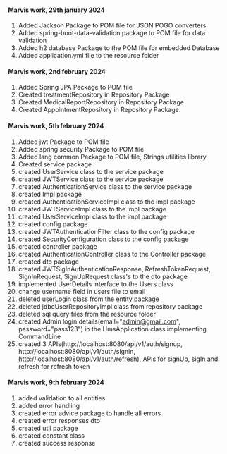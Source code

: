 #### Marvis work, 29th january 2024
1. Added Jackson Package to POM file for JSON POGO converters
2. Added spring-boot-data-validation package to POM file for data validation
3. Added  h2 database Package to the POM file for embedded Database
4. Added application.yml file to the resource folder

#### Marvis work, 2nd february  2024
1. Added Spring JPA Package to POM file 
2. Created treatmentRepository in Repository Package
3. Created MedicalReportRepository in Repository Package
4. Created AppointmentRepository in Repository Package
#### Marvis work, 5th february  2024
1. Added jwt Package to POM file
2. Added spring security Package to POM file
3. Added lang common Package to POM file, Strings utilities library
4. Created service package
5. created UserService class to the service package
6. created JWTService class to the service package
7. created AuthenticationService class to the service package
8. created Impl package
9. created AuthenticationServiceImpl class to the impl package
10. created JWTServiceImpl class to the impl package
11. created UserServiceImpl class to the impl package
12. created config package 
13. created JWTAuthenticationFilter class to the config package
14. created SecurityConfiguration class to the config package
15. created controller package
16. created AuthenticationController class to the Controller package 
17. created dto package 
18. created JWTSigInAuthenticationResponse, RefreshTokenRequest, SignInRequest, SignUpRequest class's to the dto package
19. implemented UserDetails interface to the Users class
20. change username field in users file to email
21. deleted userLogin class from the entity package
22. deleted jdbcUserRepositoryImpl class from repository package
23. deleted sql query files from the resource folder
24. created Admin login details(email="admin@gmail.com", password="pass123") in the HmsApplication class implementing CommandLine
25. created 3 APIs(http://localhost:8080/api/v1/auth/signup, http://localhost:8080/api/v1/auth/signin, http://localhost:8080/api/v1/auth/refresh), APIs for signUp, sigIn and refresh for refresh token 

#### Marvis work, 9th february  2024
1. added validation to all entities 
2. added error handling 
3. created error advice package to handle all errors
4. created error responses dto
5. created util package
6. created constant class
7. created success response